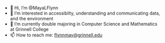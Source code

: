 - 👋 Hi, I’m @MayaLFlynn
- 👀 I’m interested in accessibilty, understanding and communicating data, and the environment
- 🌱 I’m currently double majoring in Computer Science and Mathematics at Grinnell College
- 📫 How to reach me: flynnmay@grinnell.edu

<!---
MayaLFlynn/MayaLFlynn is a ✨ special ✨ repository because its `README.md` (this file) appears on your GitHub profile.
You can click the Preview link to take a look at your changes.
--->
